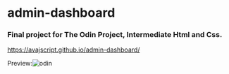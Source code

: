 # admin-dashboard

### Final project for The Odin Project, Intermediate Html and Css.

https://avajscript.github.io/admin-dashboard/

Preview:![odin](https://user-images.githubusercontent.com/84364656/196430013-9cac70db-4320-4dec-bc58-97fb19520386.PNG)


